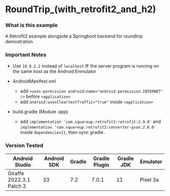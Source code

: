 # RoundTrip_(with_retrofit2_and_h2)

### What is this example

A Retrofit2 example alongside a Springboot backend for roundtrip demostration


### Important Notes

- Use `10.0.2.2` instead of `localhost` IF the server program is running on the same host as the Android Enmulator

- AndroidManifest.xml
    - add `<uses-permission android:name="android.permission.INTERNET" />` before `<application>`
    - add `android:usesCleartextTraffic="true"` inside `<application>`

- build.gradle (Module :app)
    - add `implementation 'com.squareup.retrofit2:retrofit:2.9.0'` and 
    `implementation 'com.squareup.retrofit2:converter-gson:2.6.0'` inside `dependencies{}`, then sync gradle.


### Version Tested
|Android Studio            | Android SDK | Gradle | Gradle Plugin | Gradle JDK | Emulator |
|--------------------------|-------------|--------|---------------|------------|----------|
|Giraffe 2022.3.1 Patch 2  |     33      | 7.2    |    7.0.1      |    11      | Pixel 3a |
